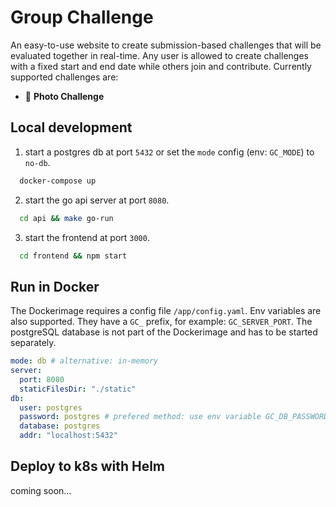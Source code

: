 # Group Challenge

An easy-to-use website to create submission-based challenges that will be evaluated together in real-time.
Any user is allowed to create challenges with a fixed start and end date while others join and
contribute. Currently supported challenges are:

- 📸 **Photo Challenge**

## Local development

1. start a postgres db at port `5432` or set the `mode` config (env: `GC_MODE`) to `no-db`.

```sh
  docker-compose up
```

2. start the go api server at port `8080`.

```sh
  cd api && make go-run
```

3. start the frontend at port `3000`.

```sh
  cd frontend && npm start
```

## Run in Docker

The Dockerimage requires a config file `/app/config.yaml`. Env variables are also supported. They have a `GC_` prefix,
for example: `GC_SERVER_PORT`. The postgreSQL database is not part of the Dockerimage and has to be started separately.

```yaml
mode: db # alternative: in-memory
server:
  port: 8080
  staticFilesDir: "./static"
db:
  user: postgres
  password: postgres # prefered method: use env variable GC_DB_PASSWORD
  database: postgres
  addr: "localhost:5432"
```

## Deploy to k8s with Helm

coming soon...

